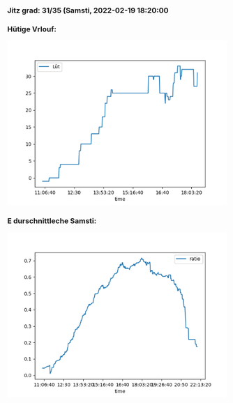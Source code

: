 ### Jitz grad: 31/35 (Samsti, 2022-02-19 18:20:00

### Hütige Vrlouf:
![Graph](Today.png)

### E durschnittleche Samsti:
![Graph](Samsti.png)